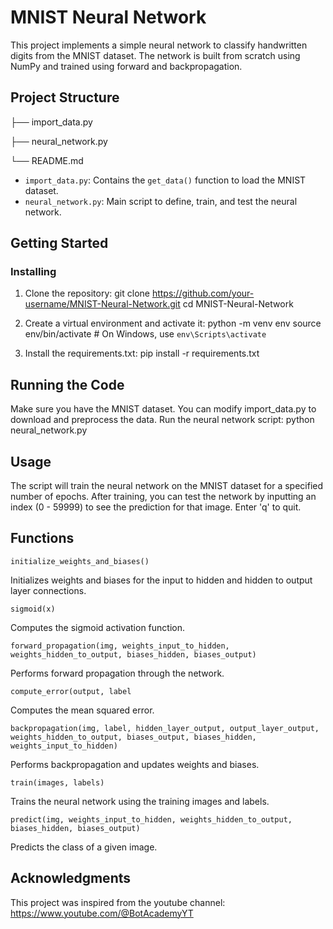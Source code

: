 # MNIST Neural Network

This project implements a simple neural network to classify handwritten digits from the MNIST dataset. The network is built from scratch using NumPy and trained using forward and backpropagation.

## Project Structure
├── import_data.py

├── neural_network.py

└── README.md


- `import_data.py`: Contains the `get_data()` function to load the MNIST dataset.
- `neural_network.py`: Main script to define, train, and test the neural network.

## Getting Started

### Installing
1. Clone the repository:
   git clone https://github.com/your-username/MNIST-Neural-Network.git
   cd MNIST-Neural-Network

2. Create a virtual environment and activate it:
   python -m venv env
   source env/bin/activate   # On Windows, use `env\Scripts\activate`

3. Install the requirements.txt:
   pip install -r requirements.txt

## Running the Code
Make sure you have the MNIST dataset. You can modify import_data.py to download and preprocess the data.
Run the neural network script: python neural_network.py

## Usage
The script will train the neural network on the MNIST dataset for a specified number of epochs.
After training, you can test the network by inputting an index (0 - 59999) to see the prediction for that image. Enter 'q' to quit.

## Functions
`initialize_weights_and_biases()`

Initializes weights and biases for the input to hidden and hidden to output layer connections.

`sigmoid(x)`

Computes the sigmoid activation function.

`forward_propagation(img, weights_input_to_hidden, weights_hidden_to_output, biases_hidden, biases_output)`

Performs forward propagation through the network.

`compute_error(output, label`

Computes the mean squared error.

`backpropagation(img, label, hidden_layer_output, output_layer_output, weights_hidden_to_output, biases_output, biases_hidden, weights_input_to_hidden)`

Performs backpropagation and updates weights and biases.

`train(images, labels)`

Trains the neural network using the training images and labels.

`predict(img, weights_input_to_hidden, weights_hidden_to_output, biases_hidden, biases_output)`

Predicts the class of a given image.

## Acknowledgments
This project was inspired from the youtube channel: https://www.youtube.com/@BotAcademyYT
   
   



